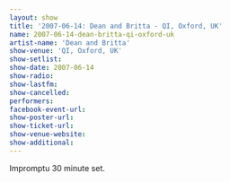 ```yaml
---
layout: show
title: '2007-06-14: Dean and Britta - QI, Oxford, UK'
name: 2007-06-14-dean-britta-qi-oxford-uk
artist-name: 'Dean and Britta'
show-venue: 'QI, Oxford, UK'
show-setlist: 
show-date: 2007-06-14
show-radio: 
show-lastfm: 
show-cancelled: 
performers: 
facebook-event-url: 
show-poster-url: 
show-ticket-url: 
show-venue-website: 
show-additional: 
---
```


Impromptu 30 minute set.